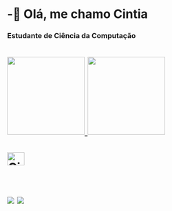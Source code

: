 <h1>  -🧐 Olá, me chamo Cintia 
<h3>Estudante de Ciência da Computação</h3><h1>
<div>
  <a href="https://github.com/cintiateixeira">
  <img height="180em" src="https://github-readme-stats.vercel.app/api?username=cintiateixeira&show_icons=true&theme=dark&include_all_commits=true&count_private=true"/>
  <img height="180em" src="https://github-readme-stats.vercel.app/api/top-langs/?username=cintiateixeira&layout=compact&langs_count=7&theme=merko"/>
</div>
  <div style="display: inline_block"><br>
  <img align="center" alt="Cintia-c" height="30" width="40" src="https://cdn.jsdelivr.net/gh/devicons/devicon/icons/c/c-original.svg" /> <br></br>
</div>
  
  <div>
 
  <a href="mailto:cinthyateixeira2017@gmail.com" target="_blank"><img src="https://img.shields.io/badge/Gmail-D14836?style=for-the-badge&logo=gmail&logoColor=white"></a>
 	<a href="https://t.me/Cintia Teixeira" target="_blank"><img src="https://img.shields.io/badge/Telegram-2CA5E0?style=for-the-badge&logo=telegram&logoColor=white"></a>
  </div>
